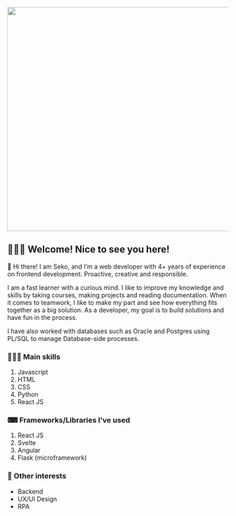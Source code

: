 <a href="https://www.seko.dev" target="_blank"><img src="https://ik.imagekit.io/sekosolares/SekoSite/FB-Cover2_G34ySu9i6.png" width="510"></a>

## 🙋🏻‍♂️ Welcome! Nice to see you here!

🦉 Hi there! I am Seko, and I’m a web developer with 4+ years of experience on frontend development. Proactive, creative and responsible.

I am a fast learner with a curious mind. I like to improve my knowledge and skills by taking courses, making projects and reading documentation. When it comes to teamwork, I like to make my part and see how everything fits together as a big solution. As a developer, my goal is to build solutions and have fun in the process.

I have also worked with databases such as Oracle and Postgres using PL/SQL to manage Database-side processes.


### 👨🏻‍💻 Main skills

1. Javascript
2. HTML
3. CSS
4. Python
5. React JS


### ⌨ Frameworks/Libraries I've used

1. React JS
2. Svelte
3. Angular
4. Flask (microframework)


### 🤔 Other interests

- Backend
- UX/UI Design
- RPA


<!-- #### CodersRank Info:
<img src="https://cr-skills-chart-widget.azurewebsites.net/api/api?username=sekosolares&height=100&skills=JavaScript,Python,C,C%2B%2B,Svelte"> -->


<!-- #### CodeWars Info:
<img src="https://www.codewars.com/users/sekosolares/badges/large"> -->

<!--
**sekosolares/sekosolares** is a ✨ _special_ ✨ repository because its `README.md` (this file) appears on your GitHub profile.

Here are some ideas to get you started:

- 🔭 I’m currently working on ...
- 🌱 I’m currently learning ...
- 👯 I’m looking to collaborate on ...
- 🤔 I’m looking for help with ...
- 💬 Ask me about ...
- 📫 How to reach me: ...
- 😄 Pronouns: ...
- ⚡ Fun fact: ...
-->

